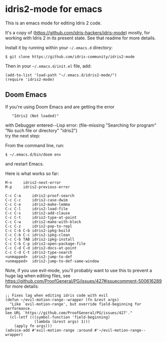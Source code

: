 # idris2-mode for emacs

This is an emacs mode for editing Idris 2 code.

It's a copy of (https://github.com/idris-hackers/idris-mode) mostly, for working with Idris 2 in its
present state.  See that readme for more details.

Install it by running within your `~/.emacs.d` directory:
```
$ git clone https://github.com/idris-community/idris2-mode
```

Then in your `~/.emacs.d/init.el` file, add:
```
(add-to-list 'load-path "~/.emacs.d/idris2-mode/")
(require 'idris2-mode)
```

## Doom Emacs

If you're using Doom Emacs and are getting the error

       "Idris2 (Not loaded)"
with
       Debugger entered--Lisp error: (file-missing "Searching for program" "No such file or directory" "idris2")   
try the next step:

From the command line, run:
```
$ ~/.emacs.d/bin/doom env
```
and restart Emacs.

Here is what works so far:
```
M-n		idris2-next-error
M-p		idris2-previous-error

C-c C-a		idris2-proof-search
C-c C-c		idris2-case-dwim
C-c C-e		idris2-make-lemma
C-c C-l		idris2-load-file
C-c C-s		idris2-add-clause
C-c C-t		idris2-type-at-point
C-c C-w		idris2-make-with-block
C-c C-z		idris2-pop-to-repl
C-c C-b C-b	idris2-ipkg-build
C-c C-b C-c	idris2-ipkg-clean
C-c C-b TAB	idris2-ipkg-install
C-c C-b C-p	idris2-open-package-file
C-c C-d C-d	idris2-docs-at-point
C-c C-d C-t	idris2-type-search
<unmapped>  idris2-jump-to-def
<unmapped>  idris2-jump-to-def-same-window
```

Note, if you use evil-mode, you'll probably want to use this to prevent a huge lag when editing
files, see https://github.com/ProofGeneral/PG/issues/427#issuecomment-500616289 for more details:

```
;; Fixes lag when editing idris code with evil
(defun ~/evil-motion-range--wrapper (fn &rest args)
  "Like `evil-motion-range', but override field-beginning for performance.
See URL `https://github.com/ProofGeneral/PG/issues/427'."
  (cl-letf (((symbol-function 'field-beginning)
             (lambda (&rest args) 1)))
    (apply fn args)))
(advice-add #'evil-motion-range :around #'~/evil-motion-range--wrapper)
```
